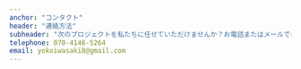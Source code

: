 ```yaml
---
anchor: "コンタクト"
header: "連絡方法"
subheader: "次のプロジェクトを私たちに任せていただけませんか？お電話またはメールでお問い合わせください。"
telephone: 070-4146-5264
email: yokoiwasaki8@gmail.com
---
```

